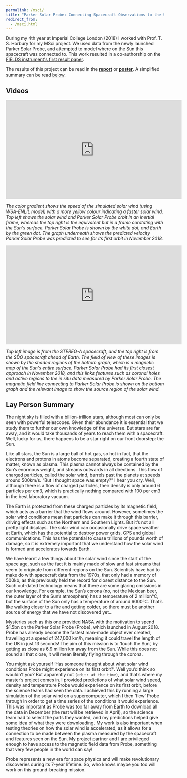 ```yaml
---
permalink: /msci/
title: "Parker Solar Probe: Connecting Spacecraft Observations to the Sun’s Surface"
redirect_from:
  - /msci.html
---
```


During my 4th year at Imperial College London (2018) I worked with Prof. T. S. Horbury for my MSci project. We used data from the newly launched Parker Solar Probe, and attempted to model where on the Sun this spacecraft was connected to. This work resulted in a co-authorship on the [FIELDS instrument's first result paper](https://www.nature.com/articles/s41586-019-1818-7).

The results of this project can be read in the [**report**](/files/Ronan_Laker_Msci_Report.pdf) or [**poster**](/files/Ronan_Laker_Tom_Woolley_poster.pdf). A simplified summary can be read [below](#summary).

## Videos

<iframe width="560" height="315" src="https://www.youtube.com/embed/GgJgghScZCc" frameborder="0" allow="accelerometer; autoplay; clipboard-write; encrypted-media; gyroscope; picture-in-picture" allowfullscreen></iframe>

*The color gradient shows the speed of the simulated solar wind (using WSA-ENLIL model) with a more yellow colour indicating a faster solar wind. Top left shows the solar wind and Parker Solar Probe orbit in an inertial frame, whereas the top right is the equivalent but in a frame corotating with the Sun's surface. Parker Solar Probe is shown by the white dot, and Earth by the green dot. The graph underneath shows the predicted velocity Parker Solar Probe was predicted to see for its first orbit in November 2018.*

<iframe width="560" height="315" src="https://www.youtube.com/embed/G5ERYXIiIp8" frameborder="0" allow="accelerometer; autoplay; clipboard-write; encrypted-media; gyroscope; picture-in-picture" allowfullscreen></iframe>

*Top left image is from the STEREO-A spacecraft, and the top right is from the SDO spacecraft ahead of Earth. The field of view of these images is shown by the shaded regions of the bottom graph, which is a magnetic map of the Sun's entire surface. Parker Solar Probe had its first closest approach in November 2018, and this links features such as coronal holes and active regions to the in situ data measured by Parker Solar Probe. The magnetic field line connecting to Parker Solar Probe is shown on the bottom graph and the relevant image to show the source region of the solar wind.*

<a name="summary"></a>
## Lay Person Summary

The night sky is filled with a billion-trillion stars, although most can only be seen with powerful telescopes. Given their abundance it is essential that we study them to further our own knowledge of the universe. But stars are far away, and it would take thousands of years to reach them with a spacecraft. Well, lucky for us, there happens to be a star right on our front doorstep: the Sun.

Like all stars, the Sun is a large ball of hot gas, so hot in fact, that the electrons and protons in atoms become separated, creating a fourth state of matter, known as plasma. This plasma cannot always be contained by the Sun’s enormous weight, and streams outwards in all directions. This flow of charged particles, called the solar wind, barrels past the planets at speeds around 500km/s. “But I thought space was empty?” I hear you cry. Well, although there is a flow of charged particles, their density is only around 6 particles per cm3, which is practically nothing compared with 100 per cm3 in the best laboratory vacuum.

The Earth is protected from these charged particles by its magnetic field, which acts as a barrier that the wind flows around. However, sometimes the solar wind conditions mean that particles can make it through this barrier, driving effects such as the Northern and Southern Lights. But it’s not all pretty light displays. The solar wind can occasionally drive space weather at Earth, which has the potential to destroy power grids, GPS and global communications. This has the potential to cause trillions of pounds worth of damage, so it is extremely important that we understand how the solar wind is formed and accelerates towards Earth.

We have learnt a few things about the solar wind since the start of the space age, such as the fact it is mainly made of slow and fast streams that seem to originate from different regions on the Sun. Scientists have had to make do with spacecraft data from the 1970s, that only had a memory of 500kb, as this previously held the record for closest distance to the Sun. Such out-dated technology means that there are some glaring omissions in our knowledge. For example, the Sun’s corona (no, not the Mexican beer, the outer layer of the Sun’s atmosphere) has a temperature of 2 million°C, but the surface of the Sun only has a temperature of around 6000°C. That’s like walking closer to a fire and getting colder, so there must be another source of energy that we have not discovered yet…

Mysteries such as this one provided NASA with the motivation to spend $1.5bn on the Parker Solar Probe (Probe), which launched in August 2018. Probe has already become the fastest man-made object ever created, travelling at a speed of 247,000 km/h, meaning it could travel the length of the UK in just 13 seconds! The aim of this mission is to ‘touch the Sun’, by getting as close as 6.9 million km away from the Sun. While this does not sound all that close, it will mean literally flying through the corona.

You might ask yourself ‘Has someone thought about what solar wind conditions Probe might experience on its first orbit?’. Well you’d think so wouldn’t you? But apparently not `(edit: at the time)`, and that’s where my master’s project comes in. I provided predictions of what solar wind speed, density and temperature Probe would experience on its first orbit, before the science teams had seen the data. I achieved this by running a large simulation of the solar wind on a supercomputer, which I then ‘flew’ Probe through in order to get a time series of the conditions it would experience. This was important as Probe was too far away from Earth to download all the data in December (the rest will be retrieved in April), so the science team had to select the parts they wanted, and my predictions helped give some idea of what they were downloading. My work is also important when testing theories on how the solar wind is accelerated, as it allows for a connection to be made between the plasma measured by the spacecraft and features seen on the Sun. My project partner and I are privileged enough to have access to the magnetic field data from Probe, something that very few people in the world can say!

Probe represents a new era for space physics and will make revolutionary discoveries during its 7-year lifetime. So, who knows maybe you too will work on this ground-breaking mission.
